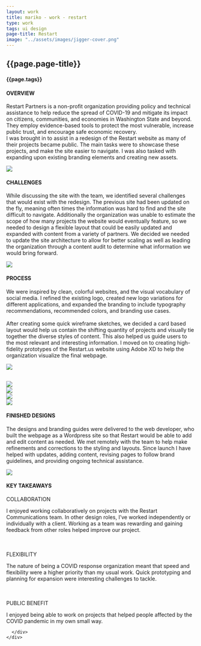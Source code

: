 ```yaml
---
layout: work
title: mariko - work - restart
type: work
tags: ui design
page-title: Restart
image: "../assets/images/jigger-cover.png"
---
```

<div class="wrapper">
  <div class="row">
    <div class="project-title pb-2">
      <h2>{{page.page-title}}</h2>
    </div>
    <div class="project-type pb-2">
      <h4>{{page.tags}}</h4>
    </div>
  </div>
    <div class="row space align-items-center">
      <div class ="half-content col-sm-6">
        <h4 class="pb-3">OVERVIEW</h4>  
        <p>Restart Partners is a non-profit organization providing policy and technical assistance to help reduce the spread of COVID-19 and mitigate its impact on citizens, communities, and economies in Washington State and beyond. They employ evidence-based tools to protect the most vulnerable, increase public trust, and encourage safe economic recovery.
        <br>
I was brought in to assist in a redesign of the Restart website as many of their projects became public. The main tasks were to showcase these projects, and make the site easier to navigate. I was also tasked with expanding upon existing branding elements and creating new assets.
</p>
      </div>
      <div class ="half-content col-sm-6 blog-img-block">
        <img src="/assets/images/restart/RestartPreview@2x.png">
      </div>
    </div>
    <div class="row space align-items-center">
      <div class ="half-content col-sm-6">
        <h4 class="pb-y">CHALLENGES</h4>
        <div class="sm-space"></div>
        <p>While discussing the site with the team, we identified several challenges that would exist with the redesign. The previous site had been updated on the fly, meaning often times the information was hard to find and the site difficult to navigate. Additionally the organization was unable to estimate the scope of how many projects the website would eventually feature, so we needed to design a flexible layout that could be easily updated and expanded with content from a variety of partners. We decided we needed to update the site architecture to allow for better scaling as well as leading the organization through a content audit to determine what information we would bring forward.</p>
      </div>
      <div class ="half-content col-sm-6 blog-img-block">
        <img src="/assets/images/restart/RestartSiteArch@2x.png">
      </div>
    </div>
    <div class="row space align-items-center">
      <div class ="half-content col-sm-6">
        <h4 class="pb-3">PROCESS</h4>
        <p>We were inspired by clean, colorful websites, and the visual vocabulary of social media. I refined the existing logo, created new logo variations for different applications, and expanded the branding to include typography recommendations, recommended colors, and branding use cases.
<br><br>
After creating some quick wireframe sketches, we decided a card based layout would help us contain the shifting quantity of projects and visually tie together the diverse styles of content. This also helped us guide users to the most relevant and interesting information. I moved on to creating high-fidelity prototypes of the Restart.us website using Adobe XD to help the organization visualize the final webpage.</p>
      </div>
      <div class ="half-content col-sm-6 blog-img-block">
        <div style="padding-bottom:30px"><img src="/assets/images/restart/RestartWireframe@2x.png"></div>
        <img src="/assets/images/restart/RestartXD@2x.png">
      </div>
    </div>
    <div class="row space">
      <div class ="half-content col-sm-4">
        <img src="/assets/images/restart/RestartGuide.png"></div>
      <div class ="half-content col-sm-4">
        <img src="/assets/images/restart/RestartLogos.png">
      </div>
      <div class ="half-content col-sm-4">
        <img src="/assets/images/restart/RestartType.png">
      </div>
    </div>
    <div class="row space align-items-center">
      <div class ="half-content col-sm-6">
        <h4 class="pb-3">FINISHED DESIGNS</h4>
        <p>The designs and branding guides were delivered to the web developer, who built the webpage as a Wordpress site so that Restart would be able to add and edit content as needed. We met remotely with the team to help make refinements and corrections to the styling and layouts. Since launch I have helped with updates, adding content, revising pages to follow brand guidelines, and providing ongoing technical assistance.
        </p>
      </div>
      <div class ="half-content col-sm-6 blog-img-block" >
        <img src="/assets/images/restart/RestartPages.png">
      </div>
    </div>
    <div class="row space align-items-center">
      <div class ="half-content col-sm-6">
        <h4 class="pb-3">KEY TAKEAWAYS</h4>
          <div class="project-tags bold">COLLABORATION</div>
          <p>I enjoyed working collaboratively on projects with the Restart Communications team. In other design roles, I’ve worked independently or individually with a client. Working as a team was rewarding and gaining feedback from other roles helped improve our project.</p>
          <br><br>
          <div class="project-tags bold">FLEXIBILITY</div>
          <p>The nature of being a COVID response organization meant that speed and flexibility were a higher priority than my usual work. Quick prototyping and planning for expansion were interesting challenges to tackle.</p>
          <br><br>
          <div class="project-tags bold">PUBLIC BENEFIT</div>
          <p>I enjoyed being able to work on projects that helped people affected by the COVID pandemic in my own small way.</p>
                <div class="sm-space"></div>
      </div>
      <div class ="half-content col-sm-6 blog-img-block" id="cocktail2">

      </div>
    </div>
</div>
